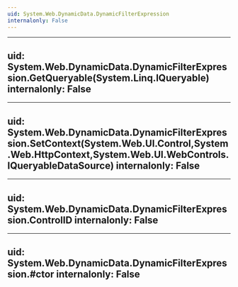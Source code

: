 ```yaml
---
uid: System.Web.DynamicData.DynamicFilterExpression
internalonly: False
---
```


---
uid: System.Web.DynamicData.DynamicFilterExpression.GetQueryable(System.Linq.IQueryable)
internalonly: False
---

---
uid: System.Web.DynamicData.DynamicFilterExpression.SetContext(System.Web.UI.Control,System.Web.HttpContext,System.Web.UI.WebControls.IQueryableDataSource)
internalonly: False
---

---
uid: System.Web.DynamicData.DynamicFilterExpression.ControlID
internalonly: False
---

---
uid: System.Web.DynamicData.DynamicFilterExpression.#ctor
internalonly: False
---
